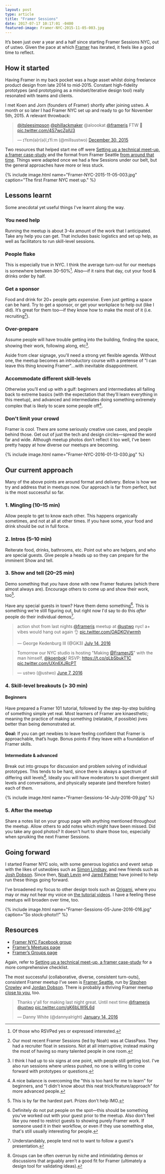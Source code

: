 ```yaml
---
layout: post
type: article
title: "Framer Sessions"
date: 2017-07-17 10:17:01 -0400
featured-image: Framer-NYC-2015-11-05-003.jpg
---
```


It’s been just over a year and a half since starting Framer Sessions NYC, out of ustwo. Given the pace at which [Framer](http://framer.com) has iterated, it feels like a good time to reflect.

## How it started
Having Framer in my back pocket was a huge asset whilst doing freelance product design from late 2014 to mid-2015. Constant high-fidelity prototypes (and prototyping as a mindset/iterative design tool) really resonated with teams and clients.

I met Koen and Jorn (founders of Framer) shortly after joining ustwo. A month or so later I had Framer NYC set up and ready to go for November 5th, 2015. A relevant throwback:

<blockquote class="twitter-tweet" data-lang="en"><p lang="und" dir="ltr"><a href="https://twitter.com/itsleesimpson">@itsleesimpson</a> <a href="https://twitter.com/phillackmaker">@phillackmaker</a> @aloookat <a href="https://twitter.com/framerjs">@framerjs</a> FTW 👊 <a href="https://t.co/4S7wcZplU3">pic.twitter.com/4S7wcZplU3</a></p>&mdash; ɪˈfɛm(ə)r(ə)l,ɪˈfiːm (@millsustwo) <a href="https://twitter.com/millsustwo/status/682348312222130176">December 30, 2015</a></blockquote> <script async src="//platform.twitter.com/widgets.js" charset="utf-8"></script>

Two resources that helped start me off were [Setting up a technical meet-up, a framer case-study](https://blog.framer.com/how-to-host-to-a-framer-session-9e887ce6d7d1) and the format from Framer Seattle [from around that time](https://www.facebook.com/events/1704332906452240/). Things were adapted once we had a few Sessions under our belt, but the general approaches have more or less stuck.

{% include image.html name="Framer-NYC-2015-11-05-003.jpg" caption="The first Framer NYC meet up." %}

## Lessons learnt
Some anecdotal yet useful things I've learnt along the way.

### You need help
Running the meetup is about 3-4x amount of the work that I anticipated. Take any help you can get. That includes basic logistics and set up help, as well as facilitators to run skill-level sessions.

### People flake
This is especially true in NYC. I think the average turn-out for our meetups is somewhere between 30–50%[^rsvp]. Also—if it rains that day, cut your food & drinks order by half.

### Get a sponsor
Food and drink for 20+ people gets *expensive*. Even just getting a space can be hard. Try to get a sponsor, or get your workplace to help out (like I did). It’s great for them too—if they know how to make the most of it (i.e. recruiting[^recruiting]).

### Over-prepare
Assume people will have trouble getting into the building, finding the space, showing their work, following along, etc[^signage].

Aside from clear signage, you'll need a strong yet flexible agenda. Without one, the meetup becomes an introductory course with a pretense of "I can leave this thing knowing Framer"...with inevitable disappointment.

### Accommodate different skill-levels
Otherwise you’ll end up with a gulf: beginners and intermediates all falling back to extreme basics (with the expectation that they’ll learn everything in this meetup), and advanced and intermediates doing something extremely complex that is likely to scare some people off[^balance].

### Don't limit your crowd
Framer is cool. There are some seriously creative use cases, and people behind those. Get out of just the tech and design circles—spread the word far and wide. Although meetup photos don't reflect it too well, I've been pretty happy at how diverse our meetups are becoming.

{% include image.html name="Framer-NYC-2016-01-13-030.jpg" %}

## Our current approach
Many of the above points are around format and delivery. Below is how we try and address that in meetups now. Our approach is far from perfect, but is the most successful so far.

### 1. Mingling (10–15 min)
Allow people to get to know each other. This happens organically sometimes, and not at all at other times. If you have some, your food and drink should be out in full force.

### 2. Intros (5–10 min)
Reiterate food, drinks, bathrooms, etc. Point out who are helpers, and who are special guests. Give people a heads up so they can prepare for the imminent Show and tell.

### 3. Show and tell (20–25 min)
Demo something that *you* have done with new Framer features (which there almost always are). Encourage others to come up and show their work, too[^showandtell].

Have any special guests in town? Have them demo something[^specialguests]. This is something we're still figuring out, but right now I'd say to do this *after* people do their individual demos[^ordering].

<blockquote class="twitter-tweet" data-lang="en"><p lang="en" dir="ltr">action shot from last nights <a href="https://twitter.com/framerjs">@framerjs</a> meetup at <a href="https://twitter.com/ustwo">@ustwo</a> nyc! a+ vibes would hang out again 👌 <a href="https://t.co/OADKOVwrmh">pic.twitter.com/OADKOVwrmh</a></p>&mdash; George Kedenburg III (@GK3) <a href="https://twitter.com/GK3/status/753582943336030208">July 14, 2016</a></blockquote> <script async src="//platform.twitter.com/widgets.js" charset="utf-8"></script>

<blockquote class="twitter-tweet" data-lang="en"><p lang="en" dir="ltr">Tomorrow our NYC studio is hosting &quot;Making <a href="https://twitter.com/framerjs">@FramerJS</a>&quot; with the man himself, <a href="https://twitter.com/koenbok">@koenbok</a>! RSVP: <a href="https://t.co/qLbSbukT1C">https://t.co/qLbSbukT1C</a> <a href="https://t.co/UXn6XJRcPT">pic.twitter.com/UXn6XJRcPT</a></p>&mdash; ustwo (@ustwo) <a href="https://twitter.com/ustwo/status/740188709723770880">June 7, 2016</a></blockquote> <script async src="//platform.twitter.com/widgets.js" charset="utf-8"></script>


### 4. Skill-level breakouts (> 30 min)

#### Beginners
Have prepared a Framer 101 tutorial, followed by the step-by-step building of something simple yet real. Most learners of Framer are kinaesthetic; meaning the practice of making something (relatable, if possible) jives better than being demonstrated at.

**Goal:** If you can get newbies to leave feeling confident that Framer is approachable, that’s huge. Bonus points if they leave with a foundation of Framer skills.

#### Intermediate & advanced
Break out into groups for discussion and problem solving of individual prototypes. This tends to be hard, since there is always a spectrum of differing skill levels[^overrun]. Ideally you will have moderators to spot divergent skill levels and conversations, and physically separate (and therefore foster) each of them.

{% include image.html name="Framer-Sessions-14-July-2016-09.jpg" %}

### 5. After the meetup
Share a notes list on your group page with anything mentioned throughout the meetup. Allow others to add notes which might have been missed. Did you take any good photos? It doesn't hurt to share those too, especially when spruiking the next Framer Sessions.



## Going forward
I started Framer NYC solo, with some generous logistics and event setup with the likes of ustwobies such as [Simon Lindsay](http://twitter.com/simonlindsay), and new friends such as [Josh Dobson](https://twitter.com/JoshuaRule). Since then, [Noah Levin](http://twitter.com/nlevin) and [Jared Palmer](http://twitter.com/jaredpalmer) have joined to help run these things going forward.

I’ve broadened my focus to other design tools such as [Origami](http://origami.design), where you may or may not hear my voice on [the tutorial videos](http://origami.design/tutorials/getting-started/Getting-Started.html). I have a feeling these meetups will broaden over time, too.

{% include image.html name="Framer-Sessions-05-June-2016-016.jpg" caption="So stock-photo!!" %}

## Resources
- [Framer NYC Facebook group](http://fb.com/groups/framernyc/)
- [Framer’s Meetups page](http://framer.com/community/meetups/)
- [Framer’s Groups page](https://framer.com/community/groups/)

Again, refer to [Setting up a technical meet-up, a framer case-study](https://blog.framer.com/how-to-host-to-a-framer-session-9e887ce6d7d1) for a more comprehensive checklist.

The most successful (collaborative, diverse, consistent turn-outs), consistent Framer meetup I’ve seen is [Framer Seattle](http://facebook.com/groups/framerjs.seattle/), run by [Stephen Crowley](https://twitter.com/stephenncrowley) and [Jordan Dobson](https://twitter.com/jordandobson). There is probably a thriving Framer meetup [close to you](http://framer.com/community/meetups/), too.

<blockquote class="twitter-tweet" data-lang="en"><p lang="en" dir="ltr">Thanks y&#39;all for making last night great. Until next time <a href="https://twitter.com/framerjs">@framerjs</a> <a href="https://twitter.com/ustwo">@ustwo</a> <a href="https://t.co/gK6bLW9L6d">pic.twitter.com/gK6bLW9L6d</a></p>&mdash; Danny White (@dannyalright) <a href="https://twitter.com/dannyalright/status/687705898391891969">January 14, 2016</a></blockquote> <script async src="//platform.twitter.com/widgets.js" charset="utf-8"></script>

[^recruiting]: Our most recent Framer Sessions (led by Noah) was at ClassPass. They had a recruiter float in sessions. Not at all interruptive; instead making the most of having so many talented people in one room.
[^rsvp]: Of those who RSVPed yes or expressed interested.
[^signage]: I think I had up to six signs at one point, with people still getting lost. I've also run sessions where unless pushed, no one is willing to come forward with prototypes or questions.
[^balance]: A nice balance is overcoming the "this is too hard for me to learn" for beginners, and "I didn't know about this neat trick/feature/approach" for more advanced people.
[^showandtell]: This is by far the hardest part. Prizes don’t help IMO.
[^specialguests]: Definitely do not put people on the spot—this should be something you've worked out with your guest prior to the meetup. Also don't feel like you need to restrict guests to showing purely Framer work. If someone used it in their workflow, or even if they use something else, that's still usually interesting for people.
[^ordering]: Understandably, people tend not to want to follow a guest's presentation.
[^overrun]: Groups can be often overrun by niche and intimidating demos or discussions that arguably aren’t a good fit for Framer (ultimately a design tool for validating ideas).
